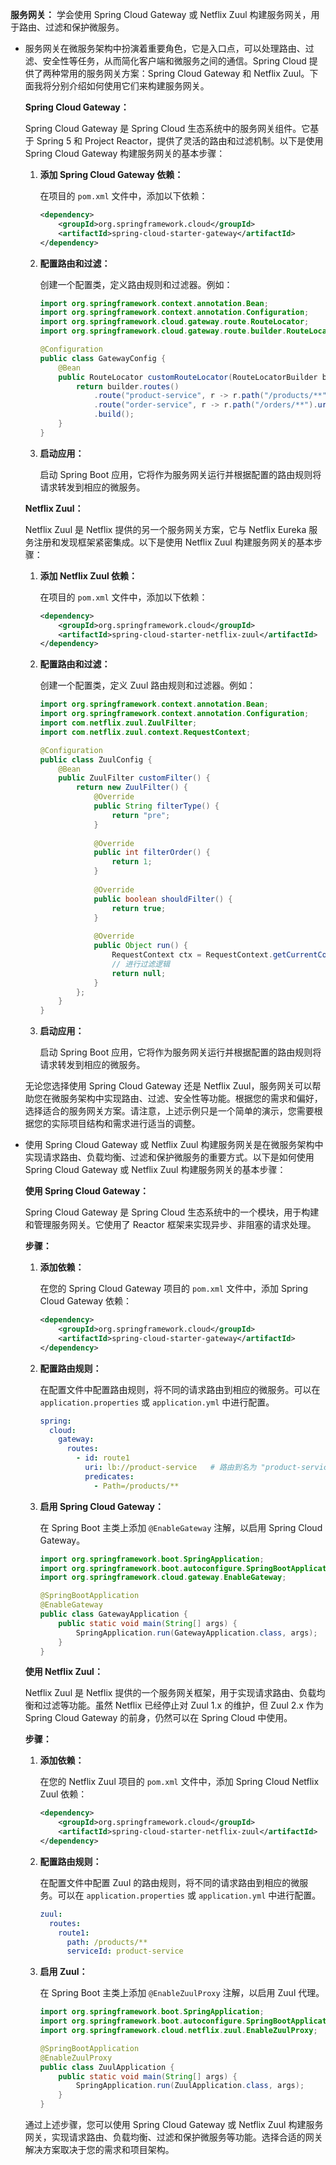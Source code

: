 **服务网关：** 学会使用 Spring Cloud Gateway 或 Netflix Zuul 构建服务网关，用于路由、过滤和保护微服务。

- 服务网关在微服务架构中扮演着重要角色，它是入口点，可以处理路由、过滤、安全性等任务，从而简化客户端和微服务之间的通信。Spring Cloud 提供了两种常用的服务网关方案：Spring Cloud Gateway 和 Netflix Zuul。下面我将分别介绍如何使用它们来构建服务网关。

  **Spring Cloud Gateway：**

  Spring Cloud Gateway 是 Spring Cloud 生态系统中的服务网关组件。它基于 Spring 5 和 Project Reactor，提供了灵活的路由和过滤机制。以下是使用 Spring Cloud Gateway 构建服务网关的基本步骤：

  1. **添加 Spring Cloud Gateway 依赖：**

     在项目的 `pom.xml` 文件中，添加以下依赖：

     ```xml
     <dependency>
         <groupId>org.springframework.cloud</groupId>
         <artifactId>spring-cloud-starter-gateway</artifactId>
     </dependency>
     ```

  2. **配置路由和过滤：**

     创建一个配置类，定义路由规则和过滤器。例如：

     ```java
     import org.springframework.context.annotation.Bean;
     import org.springframework.context.annotation.Configuration;
     import org.springframework.cloud.gateway.route.RouteLocator;
     import org.springframework.cloud.gateway.route.builder.RouteLocatorBuilder;
     
     @Configuration
     public class GatewayConfig {
         @Bean
         public RouteLocator customRouteLocator(RouteLocatorBuilder builder) {
             return builder.routes()
                 .route("product-service", r -> r.path("/products/**").uri("http://localhost:8081"))
                 .route("order-service", r -> r.path("/orders/**").uri("http://localhost:8082"))
                 .build();
         }
     }
     ```

  3. **启动应用：**

     启动 Spring Boot 应用，它将作为服务网关运行并根据配置的路由规则将请求转发到相应的微服务。

  **Netflix Zuul：**

  Netflix Zuul 是 Netflix 提供的另一个服务网关方案，它与 Netflix Eureka 服务注册和发现框架紧密集成。以下是使用 Netflix Zuul 构建服务网关的基本步骤：

  1. **添加 Netflix Zuul 依赖：**

     在项目的 `pom.xml` 文件中，添加以下依赖：

     ```xml
     <dependency>
         <groupId>org.springframework.cloud</groupId>
         <artifactId>spring-cloud-starter-netflix-zuul</artifactId>
     </dependency>
     ```

  2. **配置路由和过滤：**

     创建一个配置类，定义 Zuul 路由规则和过滤器。例如：

     ```java
     import org.springframework.context.annotation.Bean;
     import org.springframework.context.annotation.Configuration;
     import com.netflix.zuul.ZuulFilter;
     import com.netflix.zuul.context.RequestContext;
     
     @Configuration
     public class ZuulConfig {
         @Bean
         public ZuulFilter customFilter() {
             return new ZuulFilter() {
                 @Override
                 public String filterType() {
                     return "pre";
                 }
                 
                 @Override
                 public int filterOrder() {
                     return 1;
                 }
                 
                 @Override
                 public boolean shouldFilter() {
                     return true;
                 }
                 
                 @Override
                 public Object run() {
                     RequestContext ctx = RequestContext.getCurrentContext();
                     // 进行过滤逻辑
                     return null;
                 }
             };
         }
     }
     ```

  3. **启动应用：**

     启动 Spring Boot 应用，它将作为服务网关运行并根据配置的路由规则将请求转发到相应的微服务。

  无论您选择使用 Spring Cloud Gateway 还是 Netflix Zuul，服务网关可以帮助您在微服务架构中实现路由、过滤、安全性等功能。根据您的需求和偏好，选择适合的服务网关方案。请注意，上述示例只是一个简单的演示，您需要根据您的实际项目结构和需求进行适当的调整。



- 使用 Spring Cloud Gateway 或 Netflix Zuul 构建服务网关是在微服务架构中实现请求路由、负载均衡、过滤和保护微服务的重要方式。以下是如何使用 Spring Cloud Gateway 或 Netflix Zuul 构建服务网关的基本步骤：

  **使用 Spring Cloud Gateway：**

  Spring Cloud Gateway 是 Spring Cloud 生态系统中的一个模块，用于构建和管理服务网关。它使用了 Reactor 框架来实现异步、非阻塞的请求处理。

  **步骤：**

  1. **添加依赖：**

     在您的 Spring Cloud Gateway 项目的 `pom.xml` 文件中，添加 Spring Cloud Gateway 依赖：

     ```xml
     <dependency>
         <groupId>org.springframework.cloud</groupId>
         <artifactId>spring-cloud-starter-gateway</artifactId>
     </dependency>
     ```

  2. **配置路由规则：**

     在配置文件中配置路由规则，将不同的请求路由到相应的微服务。可以在 `application.properties` 或 `application.yml` 中进行配置。

     ```yaml
     spring:
       cloud:
         gateway:
           routes:
             - id: route1
               uri: lb://product-service   # 路由到名为 "product-service" 的微服务
               predicates:
                 - Path=/products/**
     ```

  3. **启用 Spring Cloud Gateway：**

     在 Spring Boot 主类上添加 `@EnableGateway` 注解，以启用 Spring Cloud Gateway。

     ```java
     import org.springframework.boot.SpringApplication;
     import org.springframework.boot.autoconfigure.SpringBootApplication;
     import org.springframework.cloud.gateway.EnableGateway;
     
     @SpringBootApplication
     @EnableGateway
     public class GatewayApplication {
         public static void main(String[] args) {
             SpringApplication.run(GatewayApplication.class, args);
         }
     }
     ```

  **使用 Netflix Zuul：**

  Netflix Zuul 是 Netflix 提供的一个服务网关框架，用于实现请求路由、负载均衡和过滤等功能。虽然 Netflix 已经停止对 Zuul 1.x 的维护，但 Zuul 2.x 作为 Spring Cloud Gateway 的前身，仍然可以在 Spring Cloud 中使用。

  **步骤：**

  1. **添加依赖：**

     在您的 Netflix Zuul 项目的 `pom.xml` 文件中，添加 Spring Cloud Netflix Zuul 依赖：

     ```xml
     <dependency>
         <groupId>org.springframework.cloud</groupId>
         <artifactId>spring-cloud-starter-netflix-zuul</artifactId>
     </dependency>
     ```

  2. **配置路由规则：**

     在配置文件中配置 Zuul 的路由规则，将不同的请求路由到相应的微服务。可以在 `application.properties` 或 `application.yml` 中进行配置。

     ```yaml
     zuul:
       routes:
         route1:
           path: /products/**
           serviceId: product-service
     ```

  3. **启用 Zuul：**

     在 Spring Boot 主类上添加 `@EnableZuulProxy` 注解，以启用 Zuul 代理。

     ```java
     import org.springframework.boot.SpringApplication;
     import org.springframework.boot.autoconfigure.SpringBootApplication;
     import org.springframework.cloud.netflix.zuul.EnableZuulProxy;
     
     @SpringBootApplication
     @EnableZuulProxy
     public class ZuulApplication {
         public static void main(String[] args) {
             SpringApplication.run(ZuulApplication.class, args);
         }
     }
     ```

  通过上述步骤，您可以使用 Spring Cloud Gateway 或 Netflix Zuul 构建服务网关，实现请求路由、负载均衡、过滤和保护微服务等功能。选择合适的网关解决方案取决于您的需求和项目架构。